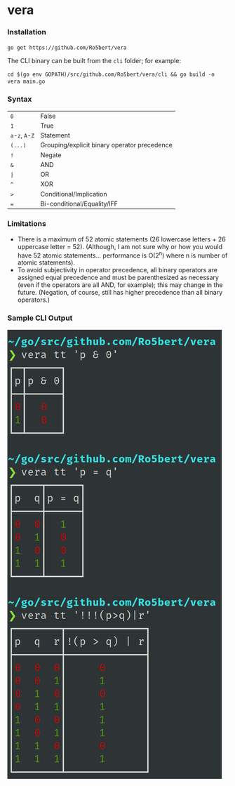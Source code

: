 # vera

### Installation
`go get https://github.com/Ro5bert/vera`

The CLI binary can be built from the `cli` folder; for example:
```
cd $(go env GOPATH)/src/github.com/Ro5bert/vera/cli && go build -o vera main.go
```

### Syntax

<table>
<tr> <td><code>0</code></td> <td>False</td> </tr>
<tr> <td><code>1</code></td> <td>True</td> </tr>
<tr> <td><code>a</code>-<code>z</code>, <code>A</code>-<code>Z</code></td> <td>Statement</td> </tr>
<tr> <td><code>(...)</code></td> <td>Grouping/explicit binary operator precedence</td> </tr>
<tr> <td><code>!</code></td> <td>Negate</td> </tr>
<tr> <td><code>&</code></td> <td>AND</td> </tr>
<tr> <td><code>|</code></td> <td>OR</td> </tr>
<tr> <td><code>^</code></td> <td>XOR</td> </tr>
<tr> <td><code>&gt;</code></td> <td>Conditional/Implication</td> </tr>
<tr> <td><code>=</code></td> <td>Bi-conditional/Equality/IFF</td> </tr>
</table>

### Limitations

- There is a maximum of 52 atomic statements (26 lowercase letters + 26 uppercase letter = 52). (Although, I am not sure
  why or how you would have 52 atomic statements... performance is O(2<sup>n</sup>) where n is number of atomic statements).
- To avoid subjectivity in operator precedence, all binary operators are assigned equal precedence and must be
  parenthesized as necessary (even if the operators are all AND, for example); this may change in the future.
  (Negation, of course, still has higher precedence than all binary operators.)
  
### Sample CLI Output

<!--<pre>
$ vera tt 'p & 0'
┌─┬─────┐
│p│p &amp; 0│
├─┼─────┤
│<font style="color:#CC0000">0</font>│<font style="color:#CC0000">  0  </font>│
│<font style="color:#4E9A06">1</font>│<font style="color:#CC0000">  0  </font>│
└─┴─────┘

$ vera tt 'a&b'
┌────┬─────┐
│a  b│a &amp; b│
├────┼─────┤
│<font style="color:#CC0000">0</font>  <font style="color:#CC0000">0</font>│<font style="color:#CC0000">  0  </font>│
│<font style="color:#CC0000">0</font>  <font style="color:#4E9A06">1</font>│<font style="color:#CC0000">  0  </font>│
│<font style="color:#4E9A06">1</font>  <font style="color:#CC0000">0</font>│<font style="color:#CC0000">  0  </font>│
│<font style="color:#4E9A06">1</font>  <font style="color:#4E9A06">1</font>│<font style="color:#4E9A06">  1  </font>│
└────┴─────┘

$ # Notice superfluous negations are removed and whitespace is added.
$ vera tt '!!!(p>q)|r'
┌───────┬────────────┐
│p  q  r│!(p &gt; q) | r│
├───────┼────────────┤
│<font style="color:#CC0000">0</font>  <font style="color:#CC0000">0</font>  <font style="color:#CC0000">0</font>│<font style="color:#CC0000">     0      </font>│
│<font style="color:#CC0000">0</font>  <font style="color:#CC0000">0</font>  <font style="color:#4E9A06">1</font>│<font style="color:#4E9A06">     1      </font>│
│<font style="color:#CC0000">0</font>  <font style="color:#4E9A06">1</font>  <font style="color:#CC0000">0</font>│<font style="color:#CC0000">     0      </font>│
│<font style="color:#CC0000">0</font>  <font style="color:#4E9A06">1</font>  <font style="color:#4E9A06">1</font>│<font style="color:#4E9A06">     1      </font>│
│<font style="color:#4E9A06">1</font>  <font style="color:#CC0000">0</font>  <font style="color:#CC0000">0</font>│<font style="color:#4E9A06">     1      </font>│
│<font style="color:#4E9A06">1</font>  <font style="color:#CC0000">0</font>  <font style="color:#4E9A06">1</font>│<font style="color:#4E9A06">     1      </font>│
│<font style="color:#4E9A06">1</font>  <font style="color:#4E9A06">1</font>  <font style="color:#CC0000">0</font>│<font style="color:#CC0000">     0      </font>│
│<font style="color:#4E9A06">1</font>  <font style="color:#4E9A06">1</font>  <font style="color:#4E9A06">1</font>│<font style="color:#4E9A06">     1      </font>│
└───────┴────────────┘
</pre>-->

![Sample CLI Output](sampleCLIOutput.png)
